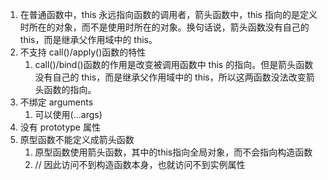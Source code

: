 1. 在普通函数中，this 永远指向函数的调用者，箭头函数中，this 指向的是定义时所在的对象，而不是使用时所在的对象。换句话说，箭头函数没有自己的 this，而是继承父作用域中的 this。
2. 不支持 call()/apply()函数的特性
   1. call()/bind()函数的作用是改变被调用函数中 this 的指向。但是箭头函数没有自己的 this，而是继承父作用域中的 this，所以这两函数没法改变箭头函数的指向。
3. 不绑定 arguments
   1. 可以使用(...args)
4. 没有 prototype 属性
5. 原型函数不能定义成箭头函数
   1. 原型函数使用箭头函数，其中的this指向全局对象，而不会指向构造函数
   2. // 因此访问不到构造函数本身，也就访问不到实例属性